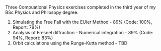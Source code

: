 Three Compuational Physics exercises completed in the third year of my BSc Physics and Philosopy degree.
1. Simulating the Free Fall with the EUler Method - 89% (Code: 100%, Report: 78%)
2. Analysis of Fresnel diffraction - Numerical integration - 89% (Code: 94%, Report: 83%)
3. Orbit calculations using the Runge-Kutta method - TBD



